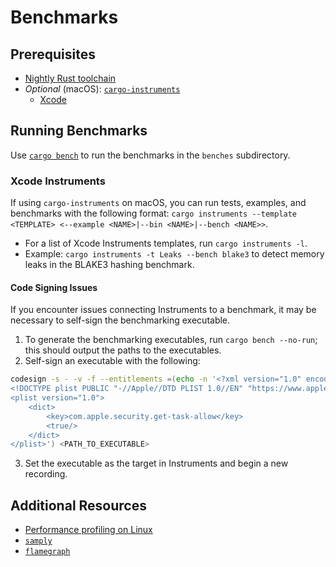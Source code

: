 # Benchmarks

## Prerequisites
- [Nightly Rust toolchain](https://rust-lang.github.io/rustup/concepts/channels.html#working-with-nightly-rust)
- *Optional* (macOS): [`cargo-instruments`](https://crates.io/crates/cargo-instruments)
  - [Xcode](https://developer.apple.com/download/release)

## Running Benchmarks
Use [`cargo bench`](https://doc.rust-lang.org/cargo/commands/cargo-bench.html) to run the benchmarks in the `benches` subdirectory.

### Xcode Instruments
If using `cargo-instruments` on macOS, you can run tests, examples, and benchmarks with the following format: `cargo instruments --template <TEMPLATE> <--example <NAME>|--bin <NAME>|--bench <NAME>>`.
- For a list of Xcode Instruments templates, run `cargo instruments -l`.
- Example: `cargo instruments -t Leaks --bench blake3` to detect memory leaks in the BLAKE3 hashing benchmark.

#### Code Signing Issues
If you encounter issues connecting Instruments to a benchmark, it may be necessary to self-sign the benchmarking executable.
1. To generate the benchmarking executables, run `cargo bench --no-run`; this should output the paths to the executables.
2. Self-sign an executable with the following:
```zsh
codesign -s - -v -f --entitlements =(echo -n '<?xml version="1.0" encoding="UTF-8"?>
<!DOCTYPE plist PUBLIC "-//Apple//DTD PLIST 1.0//EN" "https://www.apple.com/DTDs/PropertyList-1.0.dtd"\>
<plist version="1.0">
    <dict>
        <key>com.apple.security.get-task-allow</key>
        <true/>
    </dict>
</plist>') <PATH_TO_EXECUTABLE>
```
3. Set the executable as the target in Instruments and begin a new recording.

## Additional Resources
- [Performance profiling on Linux](https://rust-lang.github.io/packed_simd/perf-guide/prof/linux.html#performance-profiling-on-linux)
- [`samply`](https://github.com/mstange/samply)
- [`flamegraph`](https://github.com/flamegraph-rs/flamegraph)
